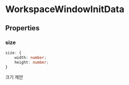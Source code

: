 # WorkspaceWindowInitData

## Properties

### size

```ts
size: {
    width: number;
    height: number;
}
```

크기 제안
